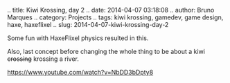 .. title: Kiwi Krossing, day 2
.. date: 2014-04-07 03:18:08
.. author: Bruno Marques
.. category: Projects
.. tags: kiwi krossing, gamedev, game design, haxe, haxeflixel
.. slug: 2014-04-07-kiwi-krossing-day-2

Some fun with HaxeFlixel physics resulted in this.

Also, last concept before changing the whole thing to be about a kiwi <del>crossing</del> krossing a river.

https://www.youtube.com/watch?v=NbDD3bDpty8
